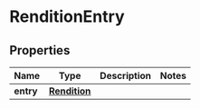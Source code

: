 
# RenditionEntry

## Properties
Name | Type | Description | Notes
------------ | ------------- | ------------- | -------------
**entry** | [**Rendition**](Rendition.md) |  | 



